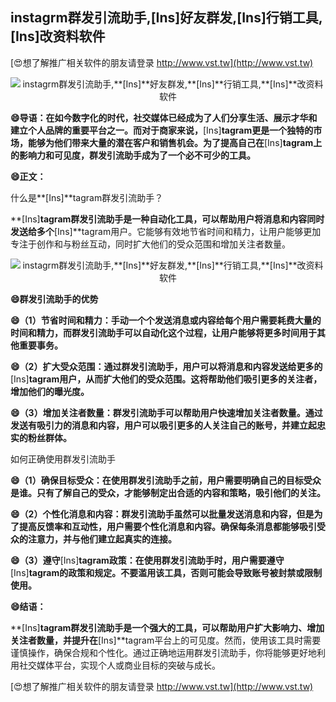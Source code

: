 ## **instagrm群发引流助手,**[Ins]**好友群发,**[Ins]**行销工具,**[Ins]**改资料软件**

[😍想了解推广相关软件的朋友请登录 http://www.vst.tw](http://www.vst.tw)

 <center><img src="https://vst.tw/MP4/tuiguang/png/4.png" alt="instagrm群发引流助手,**[Ins]**好友群发,**[Ins]**行销工具,**[Ins]**改资料软件"></center>

**😄导语：在如今数字化的时代，社交媒体已经成为了人们分享生活、展示才华和建立个人品牌的重要平台之一。而对于商家来说，**[Ins]**tagram更是一个独特的市场，能够为他们带来大量的潜在客户和销售机会。为了提高自己在**[Ins]**tagram上的影响力和可见度，群发引流助手成为了一个必不可少的工具。**

**😄正文：**

什么是**[Ins]**tagram群发引流助手？

**[Ins]**tagram群发引流助手是一种自动化工具，可以帮助用户将消息和内容同时发送给多个**[Ins]**tagram用户。它能够有效地节省时间和精力，让用户能够更加专注于创作和与粉丝互动，同时扩大他们的受众范围和增加关注者数量。

 <center><img src="https://vst.tw/MP4/tuiguang/png/3.png" alt="instagrm群发引流助手,**[Ins]**好友群发,**[Ins]**行销工具,**[Ins]**改资料软件"></center>

**😄群发引流助手的优势**

**😄（1）节省时间和精力：手动一个个发送消息或内容给每个用户需要耗费大量的时间和精力，而群发引流助手可以自动化这个过程，让用户能够将更多时间用于其他重要事务。**

**😄（2）扩大受众范围：通过群发引流助手，用户可以将消息和内容发送给更多的**[Ins]**tagram用户，从而扩大他们的受众范围。这将帮助他们吸引更多的关注者，增加他们的曝光度。**

**😄（3）增加关注者数量：群发引流助手可以帮助用户快速增加关注者数量。通过发送有吸引力的消息和内容，用户可以吸引更多的人关注自己的账号，并建立起忠实的粉丝群体。**

如何正确使用群发引流助手

**😄（1）确保目标受众：在使用群发引流助手之前，用户需要明确自己的目标受众是谁。只有了解自己的受众，才能够制定出合适的内容和策略，吸引他们的关注。**

**😄（2）个性化消息和内容：群发引流助手虽然可以批量发送消息和内容，但是为了提高反馈率和互动性，用户需要个性化消息和内容。确保每条消息都能够吸引受众的注意力，并与他们建立起真实的连接。**

**😄（3）遵守**[Ins]**tagram政策：在使用群发引流助手时，用户需要遵守**[Ins]**tagram的政策和规定。不要滥用该工具，否则可能会导致账号被封禁或限制使用。**

**😄结语：**

**[Ins]**tagram群发引流助手是一个强大的工具，可以帮助用户扩大影响力、增加关注者数量，并提升在**[Ins]**tagram平台上的可见度。然而，使用该工具时需要谨慎操作，确保合规和个性化。通过正确地运用群发引流助手，你将能够更好地利用社交媒体平台，实现个人或商业目标的突破与成长。

[😍想了解推广相关软件的朋友请登录 http://www.vst.tw](http://www.vst.tw)



